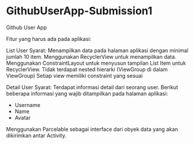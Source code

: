 # GithubUserApp-Submission1
Github User App

Fitur yang harus ada pada aplikasi:

List User
Syarat:
Menampilkan data pada halaman aplikasi dengan minimal jumlah 10 item.
Menggunakan RecyclerView untuk menampilkan data.
Menggunakan ConstraintLayout untuk menyusun tampilan List Item untuk RecyclerView.
Tidak terdapat nested hierarki (ViewGroup di dalam ViewGroup)
Setiap view memiliki constraint yang sesuai

Detail User
Syarat:
Terdapat informasi detail dari seorang user. Berikut beberapa informasi yang wajib ditampilkan pada halaman aplikasi:
  - Username
  - Name
  - Avatar
 
Menggunakan Parcelable sebagai interface dari obyek data yang akan dikirimkan antar Activity.
